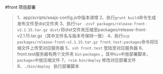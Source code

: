 #front 项目部署

>1、app/scripts/seajs-config.js中版本递增
>2、执行`grunt build`命令生成发布文件至dist文件夹
>3、执行`tar -zcvf packages/release-front-v2.1.15.tar.gz dist/`将dist文件夹压缩至packages/release-front-v2.1.15.tar.gz（其中文件名与版本号保持一致）
>4、执行`scp packages/release-front-v2.1.15.tar.gz front.test:packages`命令将压缩文件上传至对应服务器
>5、`ssh front.test` 登陆至对应服务器
>6、front.test服务器有两个文件夹 `bin`  `packages` 。其中`bin`中放部署脚本，`packages`中放压缩文件
>7、`rvim bin/deploy` 修改对应部署文件
>8、`./bin/deploy ` 执行部署脚本